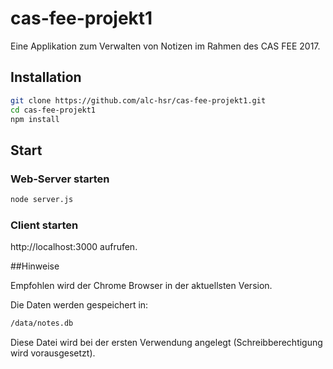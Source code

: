 # cas-fee-projekt1
Eine Applikation zum Verwalten von Notizen im Rahmen des CAS FEE 2017.

## Installation

```bash
git clone https://github.com/alc-hsr/cas-fee-projekt1.git
cd cas-fee-projekt1
npm install
```

## Start

### Web-Server starten

```bash
node server.js
```

### Client starten

http://localhost:3000 aufrufen.

##Hinweise

Empfohlen wird der Chrome Browser in der aktuellsten Version.

Die Daten werden gespeichert in:
```bash
/data/notes.db
```
Diese Datei wird bei der ersten Verwendung angelegt (Schreibberechtigung wird vorausgesetzt).
